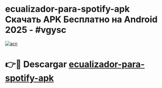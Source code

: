 # ecualizador-para-spotify-apk Скачать APK Бесплатно на Android 2025 - #vgysc

[![acn](https://github.com/user-attachments/assets/0f9c940e-d8b0-45ae-aac7-cd30a18b3e1c)](https://apps.freeplayer.one?title=ecualizador-para-spotify-apk&ref=9RF)

# 👉🔴 Descargar [ecualizador-para-spotify-apk](https://apps.freeplayer.one?title=ecualizador-para-spotify-apk&ref=9RF)
